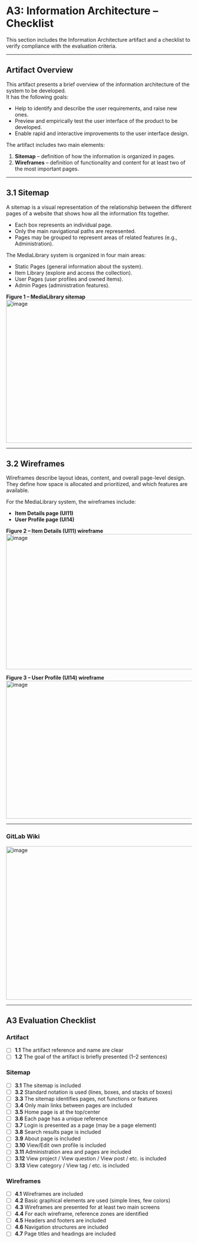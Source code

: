# A3: Information Architecture – Checklist

This section includes the Information Architecture artifact and a checklist to verify compliance with the evaluation criteria.

---

## Artifact Overview

This artifact presents a brief overview of the information architecture of the system to be developed.  
It has the following goals:
- Help to identify and describe the user requirements, and raise new ones.  
- Preview and empirically test the user interface of the product to be developed.  
- Enable rapid and interactive improvements to the user interface design.  

The artifact includes two main elements:
1. **Sitemap** – definition of how the information is organized in pages.  
2. **Wireframes** – definition of functionality and content for at least two of the most important pages.  

---

## 3.1 Sitemap

A sitemap is a visual representation of the relationship between the different pages of a website that shows how all the information fits together.  
- Each box represents an individual page.  
- Only the main navigational paths are represented.  
- Pages may be grouped to represent areas of related features (e.g., Administration).  

The MediaLibrary system is organized in four main areas:
- Static Pages (general information about the system).  
- Item Library (explore and access the collection).  
- User Pages (user profiles and owned items).  
- Admin Pages (administration features).  

**Figure 1 – MediaLibrary sitemap**  
<img width="633" height="388" alt="image" src="https://github.com/user-attachments/assets/e1e5a37c-c0cf-4678-a762-fb9ac9b083e5" />


---

## 3.2 Wireframes

Wireframes describe layout ideas, content, and overall page-level design.  
They define how space is allocated and prioritized, and which features are available.  

For the MediaLibrary system, the wireframes include:
- **Item Details page (UI11)**  
- **User Profile page (UI14)**  

**Figure 2 – Item Details (UI11) wireframe**  
<img width="657" height="367" alt="image" src="https://github.com/user-attachments/assets/0083c507-572f-4c64-acd9-ea55dabdff41" />


**Figure 3 – User Profile (UI14) wireframe**  
<img width="668" height="374" alt="image" src="https://github.com/user-attachments/assets/e9dac4f6-ba0b-44d8-92f3-169dc0edabdd" />


---

### GitLab Wiki

<img width="871" height="416" alt="image" src="https://github.com/user-attachments/assets/5679c2a4-34f5-4cba-b976-0a0cfa5ec87d" />

---
## A3 Evaluation Checklist

### Artifact
- [ ] **1.1** The artifact reference and name are clear  
- [ ] **1.2** The goal of the artifact is briefly presented (1–2 sentences)  

### Sitemap
- [ ] **3.1** The sitemap is included  
- [ ] **3.2** Standard notation is used (lines, boxes, and stacks of boxes)  
- [ ] **3.3** The sitemap identifies pages, not functions or features  
- [ ] **3.4** Only main links between pages are included  
- [ ] **3.5** Home page is at the top/center  
- [ ] **3.6** Each page has a unique reference  
- [ ] **3.7** Login is presented as a page (may be a page element)  
- [ ] **3.8** Search results page is included  
- [ ] **3.9** About page is included  
- [ ] **3.10** View/Edit own profile is included  
- [ ] **3.11** Administration area and pages are included  
- [ ] **3.12** View project / View question / View post / etc. is included  
- [ ] **3.13** View category / View tag / etc. is included  

### Wireframes
- [ ] **4.1** Wireframes are included  
- [ ] **4.2** Basic graphical elements are used (simple lines, few colors)  
- [ ] **4.3** Wireframes are presented for at least two main screens  
- [ ] **4.4** For each wireframe, reference zones are identified  
- [ ] **4.5** Headers and footers are included  
- [ ] **4.6** Navigation structures are included  
- [ ] **4.7** Page titles and headings are included  
